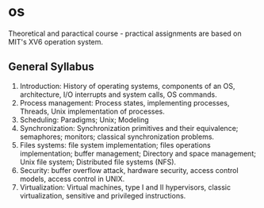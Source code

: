 # os
Theoretical and paractical course - practical assignments are based on MIT's XV6 operation system.

## General Syllabus
1. Introduction: History of operating systems, components of an OS, architecture, I/O interrupts and system calls, OS commands.
2. Process management: Process states, implementing processes, Threads, Unix implementation of processes.
3. Scheduling: Paradigms; Unix; Modeling
4. Synchronization: Synchronization primitives and their equivalence; semaphores; monitors; classical synchronization problems.
5. Files systems: file system implementation; files operations implementation; buffer management; Directory and space management; Unix file system; Distributed file systems (NFS).
6. Security: buffer overflow attack, hardware security, access control models, access control in UNIX.
7. Virtualization: Virtual machines, type I and II hypervisors, classic virtualization, sensitive and privileged instructions.
